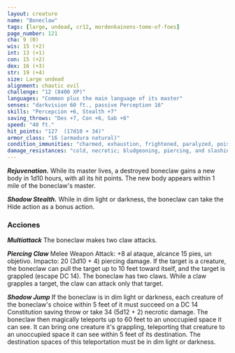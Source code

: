 ```yaml
---
layout: creature
name: "Boneclaw"
tags: [large, undead, cr12, mordenkainens-tome-of-foes]
page_number: 121
cha: 9 (0)
wis: 15 (+2)
int: 13 (+1)
con: 15 (+2)
dex: 16 (+3)
str: 19 (+4)
size: Large undead
alignment: chaotic evil
challenge: "12 (8400 XP)"
languages: "Common plus the main language of its master"
senses: "darkvision 60 ft., passive Perception 16"
skills: "Percepción +6, Stealth +7"
saving_throws: "Des +7, Con +6, Sab +6"
speed: "40 ft."
hit_points: "127  (17d10 + 34)"
armor_class: "16 (armadura natural)"
condition_immunities: "charmed, exhaustion, frightened, paralyzed, poisoned"
damage_resistances: "cold, necrotic; bludgeoning, piercing, and slashing from nonmagical attacks"
---
```


***Rejuvenation.*** While its master lives, a destroyed boneclaw gains a new body in 1d10 hours, with all its hit points. The new body appears within 1 mile of the boneclaw's master.

***Shadow Stealth.*** While in dim light or darkness, the boneclaw can take the Hide action as a bonus action.

### Acciones

***Multiattack*** The boneclaw makes two claw attacks.

***Piercing Claw*** Melee Weapon Attack: +8 al ataque, alcance 15 pies, un objetivo. Impacto: 20 (3d10 + 4) piercing damage. If the target is a creature, the boneclaw can pull the target up to 10 feet toward itself, and the target is grappled (escape DC 14). The boneclaw has two claws. While a claw grapples a target, the claw can attack only that target.

***Shadow Jump*** If the boneclaw is in dim light or darkness, each creature of the boneclaw's choice within 5 feet of it must succeed on a DC 14 Constitution saving throw or take 34 (5d12 + 2) necrotic damage.
The boneclaw then magically teleports up to 60 feet to an unoccupied space it can see. It can bring one creature it's grappling, teleporting that creature to an unoccupied space it can see within 5 feet of its destination. The destination spaces of this teleportation must be in dim light or darkness.